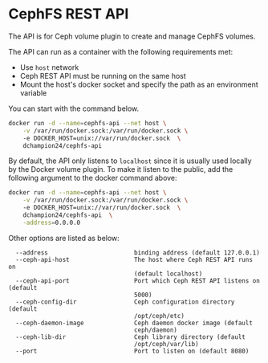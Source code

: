 CephFS REST API
===============
The API is for Ceph volume plugin to create and manage CephFS volumes. 

The API can run as a container with the following requirements met:

- Use `host` network
- Ceph REST API must be running on the same host
- Mount the host's docker socket and specify the path as an environment variable

You can start with the command below. 

```bash 
docker run -d --name=cephfs-api --net host \
    -v /var/run/docker.sock:/var/run/docker.sock \ 
    -e DOCKER_HOST=unix://var/run/docker.sock  \
    dchampion24/cephfs-api 
```

By default, the API only listens to `localhost` since it is usually used locally by the Docker 
volume plugin. To make it listen to the public, add the following argument to the docker command 
above:

```bash
docker run -d --name=cephfs-api --net host \
    -v /var/run/docker.sock:/var/run/docker.sock \ 
    -e DOCKER_HOST=unix://var/run/docker.sock  \
    dchampion24/cephfs-api  \
    -address=0.0.0.0 
```

Other options are listed as below:

```console 
  --address                        binding address (default 127.0.0.1)
  --ceph-api-host                  The host where Ceph REST API runs on
                                   (default localhost)
  --ceph-api-port                  Port which Ceph REST API listens on (default
                                   5000)
  --ceph-config-dir                Ceph configuration directory (default
                                   /opt/ceph/etc)
  --ceph-daemon-image              Ceph daemon docker image (default
                                   ceph/daemon)
  --ceph-lib-dir                   Ceph library directory (default
                                   /opt/ceph/var/lib)
  --port                           Port to listen on (default 8080)
```